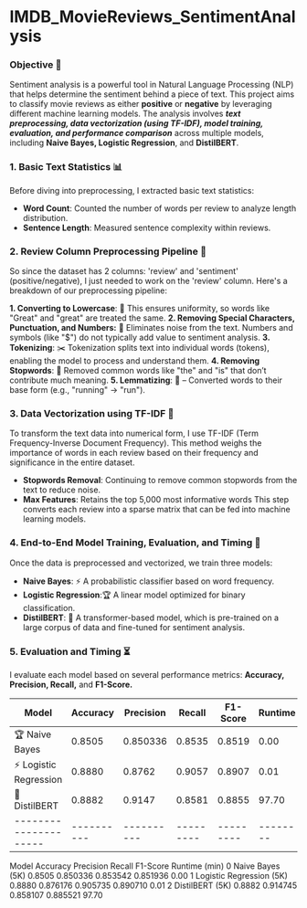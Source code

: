 # IMDB_MovieReviews_SentimentAnalysis

### Objective 🎯
Sentiment analysis is a powerful tool in Natural Language Processing (NLP) that helps determine the sentiment behind a piece of text. This project aims to classify movie reviews as either **positive** or **negative** by leveraging different machine learning models. The analysis involves ***text preprocessing, data vectorization (using TF-IDF), model training, evaluation, and performance comparison*** across multiple models, including **Naive Bayes, Logistic Regression**, and **DistilBERT**.

### 1. Basic Text Statistics 📊

Before diving into preprocessing, I extracted basic text statistics:

* **Word Count**: Counted the number of words per review to analyze length distribution.
* **Sentence Length**: Measured sentence complexity within reviews.



### 2. Review Column Preprocessing Pipeline 🔧
So since the dataset has 2 columns: 'review' and 'sentiment' (positive/negative), I just needed to work on the 'review' column.
Here's a breakdown of our preprocessing pipeline:

**1. Converting to Lowercase**: 📝 This ensures uniformity, so words like "Great" and "great" are treated the same.
**2. Removing Special Characters, Punctuation, and Numbers:** 🚫 Eliminates noise from the text. Numbers and symbols (like "$") do not typically add value to sentiment analysis.
**3. Tokenizing**: ✂️ Tokenization splits text into individual words (tokens), enabling the model to process and understand them.
**4. Removing Stopwords**: 🧹 Removed common words like "the" and "is" that don’t contribute much meaning.
**5. Lemmatizing**: 🔄 – Converted words to their base form (e.g., "running" → "run").

### 3. Data Vectorization using TF-IDF 🔢
To transform the text data into numerical form, I use TF-IDF (Term Frequency-Inverse Document Frequency). This method weighs the importance of words in each review based on their frequency and significance in the entire dataset.

* **Stopwords Removal**: Continuing to remove common stopwords from the text to reduce noise.
* **Max Features**: Retains the top 5,000 most informative words
This step converts each review into a sparse matrix that can be fed into machine learning models.


### 4. End-to-End Model Training, Evaluation, and Timing 🤖
Once the data is preprocessed and vectorized, we train three models:

* **Naive Bayes**: ⚡ A probabilistic classifier based on word frequency.
* **Logistic Regression**:🏆  A linear model optimized for binary classification.
* **DistilBERT**: 🤖 A transformer-based model, which is pre-trained on a large corpus of data and fine-tuned for sentiment analysis.

### 5. Evaluation and Timing ⏳
I evaluate each model based on several performance metrics: **Accuracy, Precision, Recall,** and **F1-Score.** 


| Model                | Accuracy  | Precision | Recall   | F1-Score | Runtime |
| ---------------------| ----------| ----------| ---------| ---------| --------|
| 🏆 Naive Bayes       | 0.8505    | 0.850336 | 0.8535    | 0.8519   | 0.00    |
|⚡ Logistic Regression | 0.8880    | 0.8762    | 0.9057   | 0.8907   | 0.01    |
| 🤖 DistilBERT        | 0.8882    | 0.9147    | 0.8581   | 0.8855   | 97.70   |
| ---------------------| ----------| ----------| ---------| ---------| --------|



Model	Accuracy	Precision	Recall	F1-Score	Runtime (min)
0	Naive Bayes (5K)	0.8505	0.850336	0.853542	0.851936	0.00
1	Logistic Regression (5K)	0.8880	0.876176	0.905735	0.890710	0.01
2	DistilBERT (5K)	0.8882	0.914745	0.858107	0.885521	97.70


